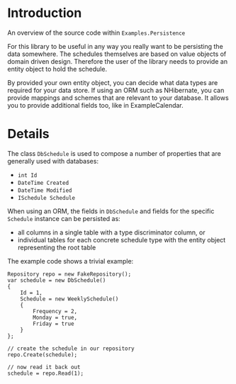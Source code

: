 # Introduction #

An overview of the source code within `Examples.Persistence`

For this library to be useful in any way you really want to be persisting the data somewhere.  The schedules themselves are based on value objects of domain driven design.  Therefore the user of the library needs to provide an entity object to hold the schedule.

By provided your own entity object, you can decide what data types are required for your data store.  If using an ORM such as NHibernate, you can provide mappings and schemes that are relevant to your database.  It allows you to provide additional fields too, like in ExampleCalendar.


# Details #

The class `DbSchedule` is used to compose a number of properties that are generally used with databases:
  * `int Id`
  * `DateTime Created`
  * `DateTime Modified`
  * `ISchedule Schedule`

When using an ORM, the fields in `DbSchedule` and fields for the specific `Schedule` instance can be persisted as:
  * all columns in a single table with a type discriminator column, or
  * individual tables for each concrete schedule type with the entity object representing the root table

The example code shows a trivial example:
```
Repository repo = new FakeRepository();
var schedule = new DbSchedule()
{
    Id = 1,
    Schedule = new WeeklySchedule()
    {
        Frequency = 2,
        Monday = true,
        Friday = true
    }
};

// create the schedule in our repository
repo.Create(schedule);

// now read it back out
schedule = repo.Read(1);
```